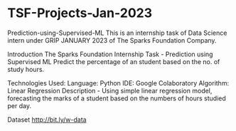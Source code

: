 # TSF-Projects-Jan-2023

Prediction-using-Supervised-ML
This is an internship task of Data Science intern under GRIP JANUARY 2023 of The Sparks Foundation Company.

Introduction
The Sparks Foundation Internship Task - Prediction using Supervised ML
Predict the percentage of an student based on the no. of study hours.

Technologies Used:
Language:
Python
IDE:
Google Colaboratory
Algorithm:
Linear Regression
Description -
Using simple linear regression model, forecasting the marks of a student based on the numbers of hours studied per day.

Dataset
http://bit.ly/w-data
